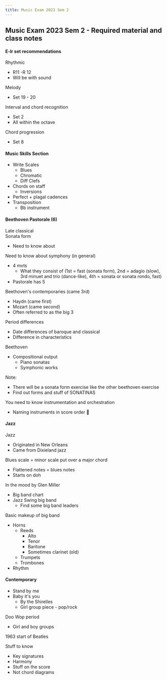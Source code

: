 ```yaml
---
title: Music Exam 2023 Sem 2
---
```


## Music Exam 2023 Sem 2 - Required material and class notes
#### E-lr set recommendations
Rhythmic
- R11 -R 12
- Will be with sound

Melody
- Set 19 - 20

Interval and chord recognition
- Set 2
- All within the octave

Chord progression
- Set 8

#### Music Skills Section
- Write Scales
	- Blues
	- Chromatic
	- Diff Clefs
- Chords on staff
	- Inversions
- Perfect + plagal cadences
- Transposition
	- Bb instrument

#### Beethoven Pastorale (6)
Late classical  
Sonata form
- Need to know about

Need to know about symphony (in general)
- 4 mvts
	- What they consist of (1st = fast (sonata form), 2nd = adagio (slow), 3rd minuet and trio (dance-like), 4th = sonata or sonata rondo, fast)
- Pastorale has 5

Beethoven's contemporaries (came 3rd)
- Haydn (came first)
- Mozart (came second)
- Often referred to as the big 3

Period differences
- Date differences of baroque and classical
- Difference in characteristics

Beethoven
- Compositional output
	- Piano sonatas
	- Symphonic works

Note:
- There will be a sonata form exercise like the other beethoven exercise
- Find out forms and stuff of SONATINAS

You need to know instrumentation and orchestration
- Naming instruments in score order 👀

#### Jazz
Jazz
- Originated in New Orleans
- Came from Dixieland jazz

Blues scale = minor scale put over a major chord
- Flattened notes = blues notes
- Starts on doh

In the mood by Glen Miller
- Big band chart
- Jazz Swing big band
	- Find some big band leaders

Basic makeup of big band
- Horns
	- Reeds
		- Alto
		- Tenor
		- Baritone
		- Sometimes clarinet (old)
	- Trumpets
	- Trombones
- Rhythm

#### Contemporary
- Stand by me
- Baby it's you
	- By the Shirelles
	- Girl group piece - pop/rock

Doo Wop period
- Girl and boy groups

1963 start of Beatles

Stuff to know
- Key signatures
- Harmony
- Stuff on the score
- Not chord diagrams
